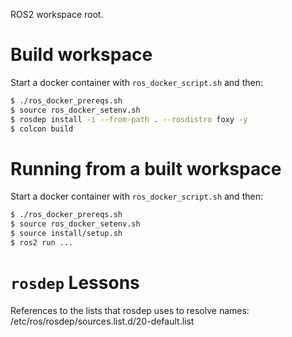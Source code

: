 ROS2 workspace root.

# Build workspace
Start a docker container with `ros_docker_script.sh` and then:
```bash
$ ./ros_docker_prereqs.sh
$ source ros_docker_setenv.sh
$ rosdep install -i --from-path . --rosdistro foxy -y
$ colcon build
```

# Running from a built workspace
Start a docker container with `ros_docker_script.sh` and then:
```bash
$ ./ros_docker_prereqs.sh
$ source ros_docker_setenv.sh
$ source install/setup.sh
$ ros2 run ...
```

# `rosdep` Lessons
References to the lists that rosdep uses to resolve names:
    /etc/ros/rosdep/sources.list.d/20-default.list
